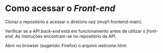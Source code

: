 # Como acessar o *Front-end*

Clonar o repositório e acessar o diretório raiz (mvp1-frontend-main).

Verificar se a API *back-end* está em funcionamento antes de utilizar o *front-end*. As instruções encontram-se no repositório da API.

Abrir no browser (sugerido: Firefox) o arquivo *welcome.html*.

